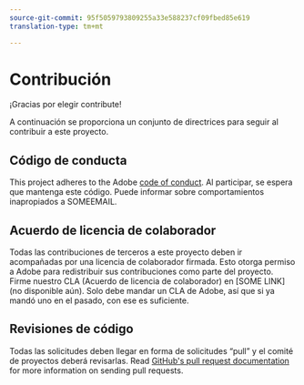 ```yaml
---
source-git-commit: 95f5059793809255a33e588237cf09fbed85e619
translation-type: tm+mt

---
```

# Contribución

¡Gracias por elegir contribute!

A continuación se proporciona un conjunto de directrices para seguir al contribuir a este proyecto.

## Código de conducta

This project adheres to the Adobe [code of conduct](https://git.corp.adobe.com/OpenSourceAdvisoryBoard/starter-repo/blob/master/CODE_OF_CONDUCT.md). Al participar, se espera que mantenga este código. Puede informar sobre comportamientos inapropiados a SOMEEMAIL.

## Acuerdo de licencia de colaborador

Todas las contribuciones de terceros a este proyecto deben ir acompañadas por una licencia de colaborador firmada. Esto otorga permiso a Adobe para redistribuir sus contribuciones como parte del proyecto. Firme nuestro CLA (Acuerdo de licencia de colaborador) en [SOME LINK](no disponible aún). Solo debe mandar un CLA de Adobe, así que si ya mandó uno en el pasado, con ese es suficiente.

## Revisiones de código

Todas las solicitudes deben llegar en forma de solicitudes “pull” y el comité de proyectos deberá revisarlas. Read [GitHub&#39;s pull request documentation](https://help.github.com/articles/about-pull-requests/) for more information on sending pull requests.
